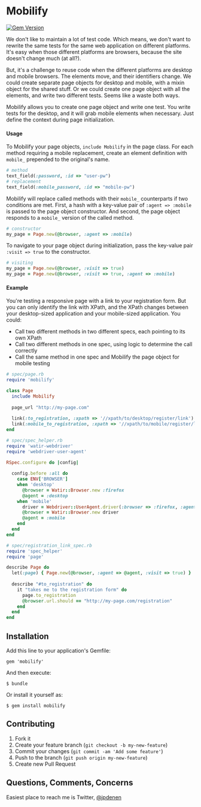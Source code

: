 # Mobilify
[![Gem Version](https://badge.fury.io/rb/mobilify.png)](http://badge.fury.io/rb/mobilify)

We don't like to maintain a lot of test code. Which means, we don't want to rewrite the same tests for the same web application on different platforms. It's easy when those different platforms are browsers, because the site doesn't change much (at all?). 

But, it's a challenge to reuse code when the different platforms are desktop and mobile browsers. The elements move, and their identifiers change. We could create separate page objects for desktop and mobile, with a mixin object for the shared stuff. Or we could create one page object with all the elements, and write two different tests. Seems like a waste both ways.

Mobilify allows you to create one page object and write one test. You write tests for the desktop, and it will grab mobile elements when necessary. Just define the context during page initialization.

#### Usage
To Mobilify your page objects, ```include Mobilify``` in the page class. For each method requiring a mobile replacement, create an element definition with ```mobile_``` prepended to the original's name.

```ruby
# method
text_field(:password, :id => "user-pw")
# replacement
text_field(:mobile_password, :id => "mobile-pw")
```

Mobilify will replace called methods with their ```mobile_``` counterparts if two conditions are met. First, a hash with a key-value pair of ```:agent => :mobile``` is passed to the page object constructor. And second, the page object responds to a ```mobile_``` version of the called method.

```ruby
# constructor
my_page = Page.new(@browser, :agent => :mobile)
```

To navigate to your page object during initialization, pass the key-value pair ```:visit => true``` to the constructor.
```ruby
# visiting
my_page = Page.new(@browser, :visit => true)
my_page = Page.new(@browser, :visit => true, :agent => :mobile)
```

#### Example

You're testing a responsive page with a link to your registration form. But you can only identify the link with XPath, and the XPath changes between your desktop-sized application and your mobile-sized application. You could: 

* Call two different methods in two different specs, each pointing to its own XPath 
* Call two different methods in one spec, using logic to determine the call correctly
* Call the same method in one spec and Mobilify the page object for mobile testing

```ruby
# spec/page.rb
require 'mobilify'

class Page
  include Mobilify
  
  page_url "http://my-page.com"
  
  link(:to_registration, :xpath => '//xpath/to/desktop/register/link')
  link(:mobile_to_registration, :xpath => '//xpath/to/mobile/register/link')
end
```

```ruby 
# spec/spec_helper.rb
require 'watir-webdriver'
require 'webdriver-user-agent'

RSpec.configure do |config|
  
  config.before :all do
    case ENV['BROWSER']
    when 'desktop'
      @browser = Watir::Browser.new :firefox
      @agent = :desktop
    when 'mobile'
      driver = Webdriver::UserAgent.driver(:browser => :firefox, :agent => :iphone)
      @browser = Watir::Browser.new driver
      @agent = :mobile
    end
  end
end
```

```ruby
# spec/registration_link_spec.rb
require 'spec_helper'
require 'page'

describe Page do
  let(:page) { Page.new(@browser, :agent => @agent, :visit => true) }
  
  describe "#to_registration" do
    it "takes me to the registration form" do
      page.to_registration
      @browser.url.should == "http://my-page.com/registration"
    end
  end
end
```

## Installation

Add this line to your application's Gemfile:

    gem 'mobilify'

And then execute:

    $ bundle

Or install it yourself as:

    $ gem install mobilify

## Contributing

1. Fork it
2. Create your feature branch (`git checkout -b my-new-feature`)
3. Commit your changes (`git commit -am 'Add some feature'`)
4. Push to the branch (`git push origin my-new-feature`)
5. Create new Pull Request

## Questions, Comments, Concerns
Easiest place to reach me is Twitter, [@jpdenen](http://twitter.com/jpdenen)
